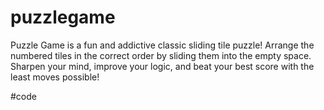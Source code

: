 # puzzlegame
Puzzle Game is a fun and addictive classic sliding tile puzzle! Arrange the numbered tiles in the correct order by sliding them into the empty space. Sharpen your mind, improve your logic, and beat your best score with the least moves possible!

#code
